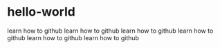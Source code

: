 # hello-world

learn how to github
learn how to github
learn how to github
learn how to github
learn how to github
learn how to github

